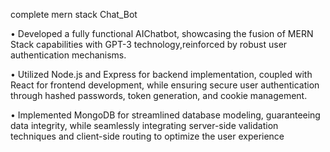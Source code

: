 
complete mern stack Chat_Bot

• Developed a fully functional AIChatbot, showcasing the fusion of MERN Stack capabilities with GPT-3 technology,reinforced by robust user authentication mechanisms.

• Utilized Node.js and Express for backend implementation, coupled with React for frontend development, while ensuring secure user authentication through hashed passwords, token generation, and cookie management.

• Implemented MongoDB for streamlined database modeling, guaranteeing data integrity, while seamlessly integrating server-side validation techniques and client-side routing to optimize the user experience
